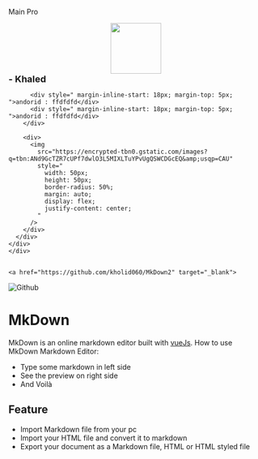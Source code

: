 Main Pro


<div id="header" align="center">
  <img src="https://media.giphy.com/media/M9gbBd9nbDrOTu1Mqx/giphy.gif" width="100"/>
</div>

<div>
      <div
        style="
          display: flex;
          justify-content: space-between;
          align-items: center;
        "
      >
        <div>
          <div style="font-size: 18px; font-weight: bold">- Khaled</div>

          <div style=" margin-inline-start: 18px; margin-top: 5px; ">andorid : ffdfdfd</div>
          <div style=" margin-inline-start: 18px; margin-top: 5px; ">andorid : ffdfdfd</div>
        </div>

        <div>
          <img
            src="https://encrypted-tbn0.gstatic.com/images?q=tbn:ANd9GcTZR7cUPf7dwlO3L5MIXLTuYPvUgQSWCDGcEQ&amp;usqp=CAU"
            style="
              width: 50px;
              height: 50px;
              border-radius: 50%;
              margin: auto;
              display: flex;
              justify-content: center;
            "
          />
        </div>
      </div>
    </div>
    </div>
    
    
    <a href="https://github.com/kholid060/MkDown2" target="_blank">
![Github](https://img.shields.io/github/stars/kholid060/MkDown2)
</a>
# MkDown

MkDown is an online markdown editor built with [vueJs](https://vuejs.org). How to use MkDown Markdown Editor:

- Type some markdown in left side
- See the preview on right side
- And Voilà

## Feature

- Import Markdown file from your pc
- Import your HTML file and convert it to markdown
- Export your document as a Markdown file, HTML or HTML styled file
